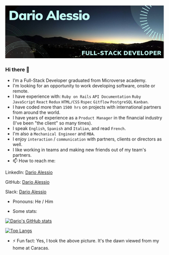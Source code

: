 ![](DarioAlessio.png)
### Hi there 👋

- I’m a Full-Stack Developer graduated from Microverse academy.
- I'm looking for an opportunity to work developing software, onsite or remote.
- I have experience with: `Ruby on Rails` `API Documentation` `Ruby` `JavaScript` `React` `Redux` `HTML/CSS` `Rspec` `Gitflow` `PostgreSQL` `Kanban`.
- I have coded more than `1500 hrs` on projects with international partners from around the world.
- I have years of experience as a `Product Manager` in the financial industry (I've been "the client" so many times). 
- I speak `English`, `Spanish` and `Italian`, and read `French`.
- I'm also a `Mechanical Engineer` and `MBA`.
- I enjoy `interaction` / `communication` with partners, clients or directors as well.
- I like working in teams and making new friends out of my team's partners.
- 📫 How to reach me: 

LinkedIn: [Dario Alessio](https://www.linkedin.com/in/dario-alessio-3a3b7911b)

GitHub: [Dario Alessio](https://github.com/DarioAlessioR)

Slack: [Dario Alessio](https://microverse-students.slack.com/team/U039GCFRK9B)

- Pronouns: He / Him

- Some stats:

[![Dario's GitHub stats](https://github-readme-stats.vercel.app/api?username=darioalessior)](https://github.com/darioalessior/github-readme-stats)

[![Top Langs](https://github-readme-stats.vercel.app/api/top-langs/?username=darioalessior)](https://github.com/darioalessior/github-readme-stats)

- ⚡ Fun fact: Yes, I took the above picture. It's the dawn viewed from my home at Caracas.